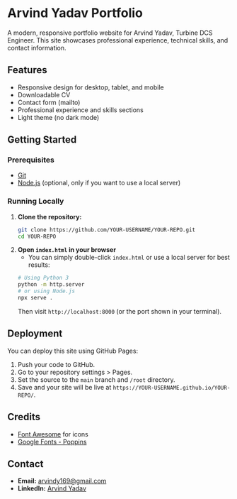 # Arvind Yadav Portfolio

A modern, responsive portfolio website for Arvind Yadav, Turbine DCS Engineer. This site showcases professional experience, technical skills, and contact information.

## Features
- Responsive design for desktop, tablet, and mobile
- Downloadable CV
- Contact form (mailto)
- Professional experience and skills sections
- Light theme (no dark mode)

## Getting Started

### Prerequisites
- [Git](https://git-scm.com/)
- [Node.js](https://nodejs.org/) (optional, only if you want to use a local server)

### Running Locally
1. **Clone the repository:**
   ```sh
   git clone https://github.com/YOUR-USERNAME/YOUR-REPO.git
   cd YOUR-REPO
   ```
2. **Open `index.html` in your browser**
   - You can simply double-click `index.html` or use a local server for best results:
   ```sh
   # Using Python 3
   python -m http.server
   # or using Node.js
   npx serve .
   ```
   Then visit `http://localhost:8000` (or the port shown in your terminal).

## Deployment
You can deploy this site using GitHub Pages:
1. Push your code to GitHub.
2. Go to your repository settings > Pages.
3. Set the source to the `main` branch and `/root` directory.
4. Save and your site will be live at `https://YOUR-USERNAME.github.io/YOUR-REPO/`.

## Credits
- [Font Awesome](https://fontawesome.com/) for icons
- [Google Fonts - Poppins](https://fonts.google.com/specimen/Poppins)

## Contact
- **Email:** arvindy169@gmail.com
- **LinkedIn:** [Arvind Yadav](https://www.linkedin.com/in/arvind-yadav-562469152/) 